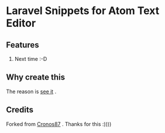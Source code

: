 Laravel Snippets for Atom Text Editor
======

## Features
  1. Next time :-D

## Why create this
The reason is [see it](https://discuss.atom.io/t/php-snippets-not-working/15321) .

## Credits
  Forked from [Cronos87](https://github.com/Cronos87/atom-laravel) . Thanks for this :))))
